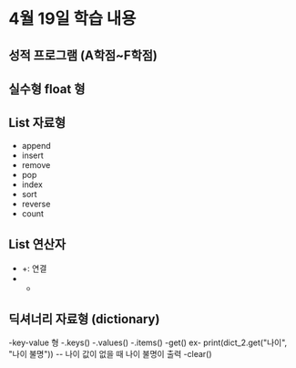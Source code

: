 # 4월 19일 학습 내용
## 성적 프로그램 (A학점~F학점)


## 실수형 float 형

## List 자료형
- append
- insert
- remove
- pop
- index
- sort
- reverse
- count


## List 연산자
- +: 연결
- *

## 딕셔너리 자료형 (dictionary)
-key-value 형
-.keys()
-.values()
-.items()
-get()
 ex- print(dict_2.get("나이", "나이 불명"))
     -- 나이 값이 없을 때 나이 불명이 출력
-clear()
